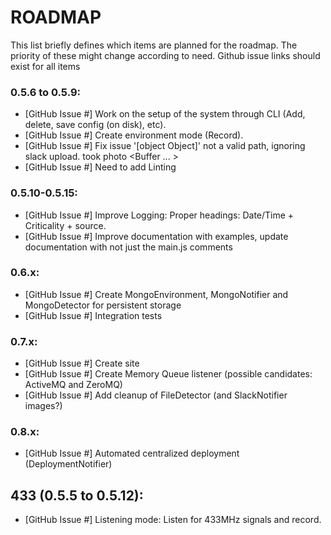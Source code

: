 # ROADMAP  
This list briefly defines which items are planned for the roadmap. The priority of these might change according to need. Github issue links should exist for all items

### 0.5.6 to 0.5.9:  
* [GitHub Issue #] Work on the setup of the system through CLI (Add, delete, save config (on disk), etc).  
* [GitHub Issue #] Create environment mode (Record).   
* [GitHub Issue #] Fix issue '[object Object]' not a valid path, ignoring slack upload. took photo <Buffer ... >
* [GitHub Issue #] Need to add Linting
### 0.5.10-0.5.15:  
* [GitHub Issue #] Improve Logging: Proper headings: Date/Time + Criticality + source.  
* [GitHub Issue #] Improve documentation with examples, update documentation with not just the main.js comments 
### 0.6.x:  
* [GitHub Issue #] Create MongoEnvironment, MongoNotifier and MongoDetector for persistent storage  
* [GitHub Issue #] Integration tests  
### 0.7.x:  
* [GitHub Issue #] Create site  
* [GitHub Issue #] Create Memory Queue listener (possible candidates: ActiveMQ and ZeroMQ)  
* [GitHub Issue #] Add cleanup of FileDetector (and SlackNotifier images?)  

### 0.8.x:  
* [GitHub Issue #] Automated centralized deployment (DeploymentNotifier)  

## 433 (0.5.5 to 0.5.12):
* [GitHub Issue #] Listening mode: Listen for 433MHz signals and record.  

